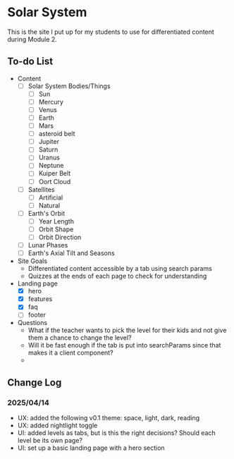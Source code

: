 <!-- @format -->

# Solar System

This is the site I put up for my students to use for differentiated content during Module 2.

## To-do List

-   Content
    -   [ ] Solar System Bodies/Things
        -   [ ] Sun
        -   [ ] Mercury
        -   [ ] Venus
        -   [ ] Earth
        -   [ ] Mars
        -   [ ] asteroid belt
        -   [ ] Jupiter
        -   [ ] Saturn
        -   [ ] Uranus
        -   [ ] Neptune
        -   [ ] Kuiper Belt
        -   [ ] Oort Cloud
    -   [ ] Satellites
        -   [ ] Artificial
        -   [ ] Natural
    -   [ ] Earth's Orbit
        -   [ ] Year Length
        -   [ ] Orbit Shape
        -   [ ] Orbit Direction
    -   [ ] Lunar Phases
    -   [ ] Earth's Axial Tilt and Seasons
-   Site Goals
    -   Differentiated content accessible by a tab using search params
    -   Quizzes at the ends of each page to check for understanding
-   Landing page
    -   [x] hero
    -   [x] features
    -   [x] faq
    -   [ ] footer
-   Questions
    -   What if the teacher wants to pick the level for their kids and not give them a chance to change the level?
    -   Will it be fast enough if the tab is put into searchParams since that makes it a client component?
    -

## Change Log

### 2025/04/14

-   UX: added the following v0.1 theme: space, light, dark, reading
-   UX: added nightlight toggle
-   UI: added levels as tabs, but is this the right decisions? Should each level be its own page?
-   UI: set up a basic landing page with a hero section
